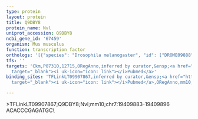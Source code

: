 ```yaml
---
type: protein
layout: protein
title: Q9DBY8
protein_name: Nvl
uniprot_accession: Q9DBY8
ncbi_gene_id: '67459'
organism: Mus musculus
function: transcription factor
orthologs: '[{"species": "Drosophila melanogaster", "id": ["DROME09888"]}, {"species": "Caenorhabditis elegans", "id": ["Q9NAG4"]}, {"species": "Homo sapiens", "id": ["<a href=\"/protein/o15381\">O15381</a>"]}, {"species": "Rattus norvegicus", "id": ["D3ZTY9"]}, {"species": "Saccharomyces cerevisiae", "id": ["Q07844"]}]'
tfs: ''
targets: 'Ckm,P07310,12715,ORegAnno,inferred by curator,&ensp;<a href="https://www.ncbi.nlm.nih.gov/pubmed/?term=15933209%5Buid%5D+OR+26578589%5Buid%5D"
  target="_blank"><i uk-icon="icon: link"></i>Pubmed</a>'
binding_sites: 'TFLinkLT09907867,inferred by curator,&ensp;<a href="https://www.ncbi.nlm.nih.gov/pubmed/?term=15933209%5Buid%5D"
  target="_blank"><i uk-icon="icon: link"></i>Pubmed</a>,ORegAnno,mm10,chr7,19409883,19409896,+'

---
```

\>TFLinkLT09907867;Q9DBY8;Nvl;mm10;chr7:19409883-19409896\ACACCCGAGATGC\